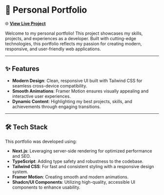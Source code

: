 # 🚀 **Personal Portfolio**  

🌐 **[View Live Project](https://elnur-portfolio.vercel.app/)**  

Welcome to my personal portfolio! This project showcases my skills, projects, and experiences as a developer. Built with cutting-edge technologies, this portfolio reflects my passion for creating modern, responsive, and user-friendly web applications.  

---

## ✨ **Features**  

- **Modern Design**: Clean, responsive UI built with Tailwind CSS for seamless cross-device compatibility.  
- **Smooth Animations**: Framer Motion ensures visually appealing and interactive user experiences.  
- **Dynamic Content**: Highlighting my best projects, skills, and achievements through engaging transitions.  

---

## 🛠️ **Tech Stack**  

This portfolio was developed using:  

- **Next.js**: Leveraging server-side rendering for optimized performance and SEO.  
- **TypeScript**: Adding type safety and robustness to the codebase.  
- **Tailwind CSS**: For fast and consistent styling with a responsive design system.  
- **Framer Motion**: Creating smooth and modern animations.  
- **Shadcn/UI Components**: Utilizing high-quality, accessible UI components to enhance usability.  
